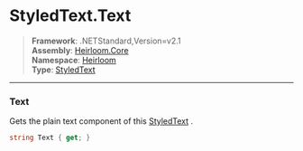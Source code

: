 # StyledText.Text

> **Framework**: .NETStandard,Version=v2.1  
> **Assembly**: [Heirloom.Core][0]  
> **Namespace**: [Heirloom][0]  
> **Type**: [StyledText][1]

--------------------------------------------------------------------------------

### Text

Gets the plain text component of this [StyledText][1] .

```cs
string Text { get; }
```

[0]: ../Heirloom.Core.md
[1]: Heirloom.StyledText.md
